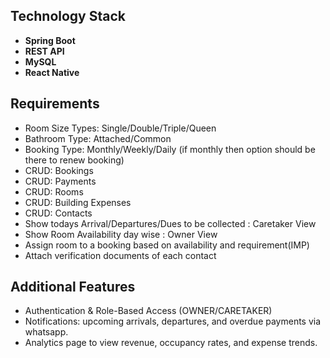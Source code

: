 ## Technology Stack

- **Spring Boot**
- **REST API**
- **MySQL**
- **React Native**

## Requirements

- Room Size Types: Single/Double/Triple/Queen
- Bathroom Type: Attached/Common
- Booking Type: Monthly/Weekly/Daily (if monthly then option should be there to renew booking)
- CRUD: Bookings
- CRUD: Payments
- CRUD: Rooms
- CRUD: Building Expenses
- CRUD: Contacts
- Show todays Arrival/Departures/Dues to be collected : Caretaker View
- Show Room Availability day wise : Owner View
- Assign room to a booking based on availability and requirement(IMP)
- Attach verification documents of each contact

## Additional Features

- Authentication & Role-Based Access (OWNER/CARETAKER)
- Notifications: upcoming arrivals, departures, and overdue payments via whatsapp.
- Analytics page to view revenue, occupancy rates, and expense trends.
